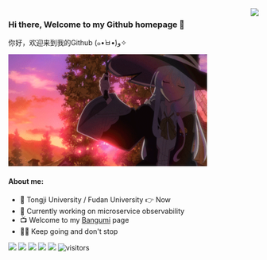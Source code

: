 <!--
**kagaya85/kagaya85** is a ✨ _special_ ✨ repository because its `README.md` (this file) appears on your GitHub profile.

Here are some ideas to get you started:

- 🔭 I’m currently working on ...
- 🌱 I’m currently learning ...
- 👯 I’m looking to collaborate on ...
- 🤔 I’m looking for help with ...
- 💬 Ask me about ...
- 📫 How to reach me: ...
- 😄 Pronouns: ...
- ⚡ Fun fact: ...
-->

<a href="#">
<img align="right" src="https://github-readme-stats.vercel.app/api?username=kagaya85&show_icons=true&hide_border=true&icon_color=586069">
</a>

### Hi there, Welcome to my Github homepage 👋

你好，欢迎来到我的Github (๑•̀ㅂ•́)و✧

<img src="ireina.gif" width="400" />

#### About me:

- 🏫 Tongji University / Fudan University 👉 Now
- 🔭 Currently working on microservice observability
- 📺 Welcome to my [Bangumi](https://bangumi.tv/user/kagaya85) page
- 🏃‍♂️ Keep going and don't stop

![](https://img.shields.io/badge/-Vue.js-5CAF7E?style=flat&logoColor=fff)
![](https://img.shields.io/badge/-Golang-49A5CC?style=flat&logo=Go&logoColor=fff)
![](https://img.shields.io/badge/-Java-AB7221?style=flat&logo=Java&logoColor=fff)
![](https://img.shields.io/badge/-Docker-2496ED?style=flat&logo=Docker&logoColor=fff)
![](https://img.shields.io/badge/-Linux-000000?style=flat&logo=Linux&logoColor=fff)
![visitors](https://jwenjian-visitor-badge-5.glitch.me/badge?page_id=kagaya85.kagaya85)
